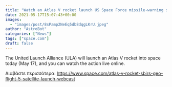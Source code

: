 ```yaml
---
title: "Watch an Atlas V rocket launch US Space Force missile-warning satellite today"
date: 2021-05-17T15:07:43+00:00
images:
  - "images/post/8sPamp2NeEq5db8dqgLKrU.jpeg"
author: "AstroBot"
categories: ["News"]
tags: ["space.com"]
draft: false
---
```


The United Launch Alliance (ULA) will launch an Atlas V rocket into space today (May 17), and you can watch the action live online. 

Διαβάστε περισσότερα: https://www.space.com/atlas-v-rocket-sbirs-geo-flight-5-satellite-launch-webcast
